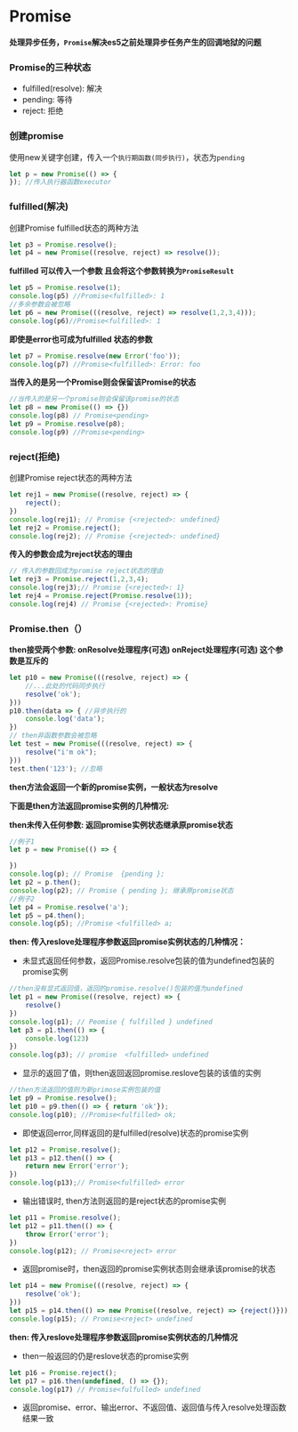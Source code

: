 # Promise

**处理异步任务，`Promise`解决es5之前处理异步任务产生的回调地狱的问题**

### Promise的三种状态

- fulfilled(resolve): 解决
- pending: 等待
- reject: 拒绝

### 创建promise

使用new关键字创建，传入一个`执行期函数(同步执行)`，状态为`pending`

```javascript
let p = new Promise(() => {
}); //传入执行器函数executor
```

### fulfilled(解决)

创建Promise fulfilled状态的两种方法

```javascript
let p3 = Promise.resolve();
let p4 = new Promise((resolve, reject) => resolve());
```

**fulfilled 可以传入一个参数 且会将这个参数转换为`PromiseResult`**

```javascript
let p5 = Promise.resolve(1);
console.log(p5) //Promise<fulfilled>: 1
//多余参数会被忽略
let p6 = new Promise(((resolve, reject) => resolve(1,2,3,4)));
console.log(p6)//Promise<fulfilled>: 1
```

**即使是error也可成为fulfilled 状态的参数**

```javascript
let p7 = Promise.resolve(new Error('foo'));
console.log(p7) //Promise<fulfilled>: Error: foo
```

**当传入的是另一个Promise则会保留该Promise的状态**

```javascript
//当传入的是另一个promise则会保留该promise的状态
let p8 = new Promise(() => {})
console.log(p8) // Promise<pending>
let p9 = Promise.resolve(p8);
console.log(p9) //Promise<pending>
```

### reject(拒绝)

创建Promise reject状态的两种方法

```javascript
let rej1 = new Promise((resolve, reject) => {
    reject();
})
console.log(rej1); // Promise {<rejected>: undefined}
let rej2 = Promise.reject();
console.log(rej2); // Promise {<rejected>: undefined}
```

**传入的参数会成为reject状态的理由**

```javascript
// 传入的参数回成为promise reject状态的理由
let rej3 = Promise.reject(1,2,3,4);
console.log(rej3);// Promise {<rejected>: 1}
let rej4 = Promise.reject(Promise.resolve(1));
console.log(rej4) // Promise {<rejected>: Promise}
```

### Promise.then（）

**then接受两个参数: onResolve处理程序(可选) onReject处理程序(可选) 这个参数是互斥的**

```javascript
let p10 = new Promise(((resolve, reject) => {
    //...此处的代码同步执行
    resolve('ok');
}))
p10.then(data => { //异步执行的
    console.log('data');
})
// then非函数参数会被忽略
let test = new Promise(((resolve, reject) => {
    resolve("i'm ok");
}))
test.then('123'); //忽略
```



**then方法会返回一个新的promise实例，一般状态为resolve**



**下面是then方法返回promise实例的几种情况:**

**then未传入任何参数: 返回promise实例状态继承原promise状态**

```javascript
//例子1
let p = new Promise(() => {

})
console.log(p); // Promise  {pending };
let p2 = p.then();
console.log(p2); // Promise { pending }; 继承原promise状态
//例子2
let p4 = Promise.resolve('a');
let p5 = p4.then();
console.log(p5); //Promise <fulfilled> a;
```



**then: 传入reslove处理程序参数返回promise实例状态的几种情况：**

- 未显式返回任何参数，返回Promise.resolve包装的值为undefined包装的promise实例

```javascript
//then没有显式返回值，返回的promise.resolve()包装的值为undefined
let p1 = new Promise((resolve, reject) => {
    resolve()
})
console.log(p1); // Peomise { fulfilled } undefined
let p3 = p1.then(() => {
    console.log(123)
})
console.log(p3); // promise  <fulfilled> undefined
```

- 显示的返回了值，则then返回返回promise.reslove包装的该值的实例

```javascript
//then方法返回的值则为新primose实例包装的值
let p9 = Promise.resolve();
let p10 = p9.then(() => { return 'ok'});
console.log(p10); //Promise<fulfilled> ok;
```

- 即使返回error,同样返回的是fulfilled(resolve)状态的promise实例

```javascript
let p12 = Promise.resolve();
let p13 = p12.then(() => {
    return new Error('error');
})
console.log(p13);// Promise<fulfilled> error
```

- 输出错误时, then方法则返回的是reject状态的promise实例

```javascript
let p11 = Promise.resolve();
let p12 = p11.then(() => {
    throw Error('error');
})
console.log(p12); // Promise<reject> error
```

- 返回promise时，then返回的promise实例状态则会继承该promise的状态

```javascript
let p14 = new Promise(((resolve, reject) => {
    resolve('ok');
}))
let p15 = p14.then(() => new Promise((resolve, reject) => {reject()}));
console.log(p15); // Promise<reject> undefined
```



**then: 传入reslove处理程序参数返回promise实例状态的几种情况**

- then一般返回的仍是reslove状态的promise实例

```javascript
let p16 = Promise.reject();
let p17 = p16.then(undefined, () => {});
console.log(p17) // Promise<fulfulled> undefined
```

- 返回promise、error、输出error、不返回值、返回值与传入resolve处理函数结果一致
